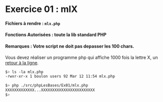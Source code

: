 # Exercice 01 : mlX
#### Fichiers à rendre : `mlx.php`
#### Fonctions Autorisées : toute la lib standard PHP
#### Remarques : Votre script ne doit pas depasser les 100 chars.

Vous devez réaliser un programme php qui affiche 1000 fois la lettre X, un [retour à la ligne](https://clarisse-tutoriels-informatiques.fr/windows-10/les-codes-ascii-bureautique/).

```bash
$> ls -la mlx.php
-rwxr-xr-x 1 boulon users 92 Mar 12 11:54 mlx.php

$> php ./src/phpLesBases/Ex01/mlx.php
XXXXXXXXXXXXX...XXXXXXXXXXXXXXXXXXXXXXXX
$>
```
